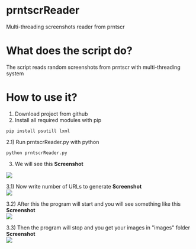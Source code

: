# prntscrReader
Multi-threading screenshots reader from prntscr

# What does the script do?
The script reads random screenshots from prntscr with multi-threading system

# How to use it?
1) Download project from github
2) Install all required modules with pip
```
pip install psutill lxml
```
2.1) Run prntscrReader.py with python
```
python prntscrReader.py
```

3) We will see this
<b>Screenshot</b><br/>
<img src="https://raw.githubusercontent.com/truedl/prntscrReader/master/screenshots/aa.png">

3.1) Now write number of URLs to generate
<b>Screenshot</b><br/>
<img src="https://raw.githubusercontent.com/truedl/prntscrReader/master/screenshots/b.png">

3.2) After this the program will start and you will see something like this
<b>Screenshot</b><br/>
<img src="https://raw.githubusercontent.com/truedl/prntscrReader/master/screenshots/c.png">

3.3) Then the program will stop and you get your images in "images" folder
<b>Screenshot</b><br/>
<img src="https://raw.githubusercontent.com/truedl/prntscrReader/master/screenshots/d.png">
